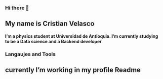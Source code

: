 ### Hi there 👋

## My name is Cristian Velasco

#### I’m a physics student at Universidad de Antioquia. I’m currently studying to be a Data science and a Backend developer

### Langaujes and Tools


## currently I’m working in my profile Readme
<!--
**CristianVelasco/CristianVelasco** is a ✨ _special_ ✨ repository because its `README.md` (this file) appears on your GitHub profile.

Here are some ideas to get you started:

- 🔭 I’m currently working on ...
- 🌱 I’m currently learning ...
- 👯 I’m looking to collaborate on ...
- 🤔 I’m looking for help with ...
- 💬 Ask me about ...
- 📫 How to reach me: ...
- 😄 Pronouns: ...
- ⚡ Fun fact: ...
-->
